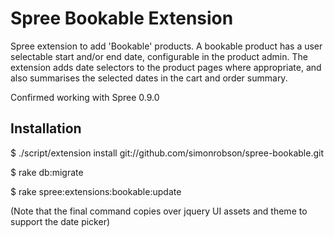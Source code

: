Spree Bookable Extension
=========

Spree extension to add 'Bookable' products. A bookable product has a user selectable start and/or end date, configurable in the product admin. The extension adds date selectors to the product pages where appropriate, and also summarises the selected dates in the cart and order summary. 

Confirmed working with Spree 0.9.0

Installation
------------------------

$ ./script/extension install git://github.com/simonrobson/spree-bookable.git

$ rake db:migrate

$ rake spree:extensions:bookable:update

(Note that the final command copies over jquery UI assets and theme to support the date picker)

